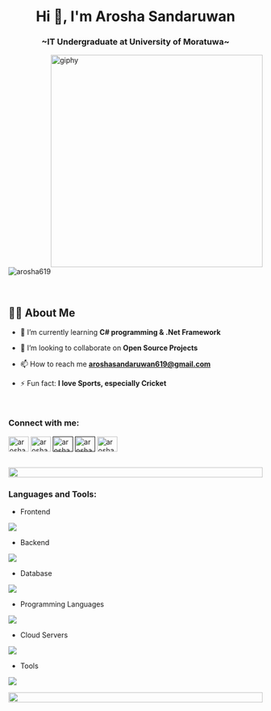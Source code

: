 <h1 align="center">Hi 👋, I'm Arosha Sandaruwan</h1>
<h3 align="center">~IT Undergraduate at University of Moratuwa~</h3>
<img align="right" src="https://user-images.githubusercontent.com/74038190/229223263-cf2e4b07-2615-4f87-9c38-e37600f8381a.gif" width="420"  alt="giphy">

<p align="left"> <img src="https://komarev.com/ghpvc/?username=arosha619&label=Profile%20views&color=0e75b6&style=flat" alt="arosha619" /> </p>
<br/>
<h2 align="left"><b>🙋‍♂️ About Me</b></h2>
<!--
**arosha619/arosha619** is a ✨ _special_ ✨ repository because its `README.md` (this file) appears on your GitHub profile
-->

- 🌱 I’m currently learning **C# programming & .Net Framework**

- 👯 I’m looking to collaborate on **Open Source Projects**

- 📫 How to reach me **aroshasandaruwan619@gmail.com**
  
- ⚡ Fun fact:  **I love Sports, especially Cricket**

  
<br>
<h3 align="left">Connect with me:</h3>
<p align="left">
<a href="www.linkedin.com/in/arosha-sandaruwan-726077213" target="blank"><img align="center" src="https://raw.githubusercontent.com/rahuldkjain/github-profile-readme-generator/master/src/images/icons/Social/linked-in-alt.svg" alt="arosha" height="30" width="40" /></a>
<a href="https://medium.com/@aroshasandaruwan619" target="blank"><img align="center" src="https://raw.githubusercontent.com/rahuldkjain/github-profile-readme-generator/master/src/images/icons/Social/medium.svg" alt="arosha" height="30" width="40"></a>
<a href="" target="blank"><img align="center" src="https://raw.githubusercontent.com/rahuldkjain/github-profile-readme-generator/master/src/images/icons/Social/facebook.svg" alt="arosha" height="30" width="40" /></a>
<a href="" target="blank"><img align="center" src="https://raw.githubusercontent.com/rahuldkjain/github-profile-readme-generator/master/src/images/icons/Social/instagram.svg" alt="arosha" height="30" width="40" ></a>
<a href="  https://www.hackerrank.com/profile/blackshark13" target="blank"><img align="center" src="https://raw.githubusercontent.com/rahuldkjain/github-profile-readme-generator/master/src/images/icons/Social/hackerrank.svg" alt="arosha" height="30" width="40" /></a>

</a>
</a>
</p>
<br>

<img src="https://i.imgur.com/dBaSKWF.gif" height="20" width="100%">

<h3 align="left">Languages and Tools:</h3>

- Frontend
<p align="left">
  <a href="https://skillicons.dev">
    <img src="https://skillicons.dev/icons?i=ts,js,react,materialui,bootstrap,css" />
  </a>
</p>

- Backend
<p align="left">
  <a href="https://skillicons.dev">
    <img src="https://skillicons.dev/icons?i=nodejs,express,php,java," />
  </a>
</p>

- Database
<p align="left">
  <a href="https://skillicons.dev">
    <img src="https://skillicons.dev/icons?i=mongodb,mysql" />
  </a>
</p>

- Programming Languages
<p align="left">
  <a href="https://skillicons.dev">
    <img src="https://skillicons.dev/icons?i=c,cs,java" />
  </a>
</p>

- Cloud Servers
<p align="left">
  <a href="https://skillicons.dev">
    <img src="https://skillicons.dev/icons?i=firebase" />
  </a>
</p>

- Tools
<p align="left">
  <a href="https://skillicons.dev">
    <img src="https://skillicons.dev/icons?i=git,github,figma,idea,vscode,visualstudio,postman,linux" />
  </a>
</p>

<img src="https://i.imgur.com/dBaSKWF.gif" height="20" width="100%">

<!--<h3 align="left">GitHub Stats:</h3>
<div align="center">
 
![Supun's GitHub stats](https://github-readme-stats.vercel.app/api?username=arosha619\&theme=midnight-purple\&show_icons=true\&show=reviews,prs_merged,prs_merged_percentage\&hide=contribs,issues)

[![GitHub Streak](https://streak-stats.demolab.com/?user=arosha619&theme=midnight-purple)](https://git.io/streak-stats)

</div>-->
